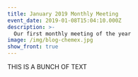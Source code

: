 ```yaml
---
title: January 2019 Monthly Meeting
event_date: 2019-01-08T15:04:10.000Z
description: >-
  Our first monthly meeting of the year
image: /img/blog-chemex.jpg
show_front: true
---
```


THIS IS A BUNCH OF TEXT